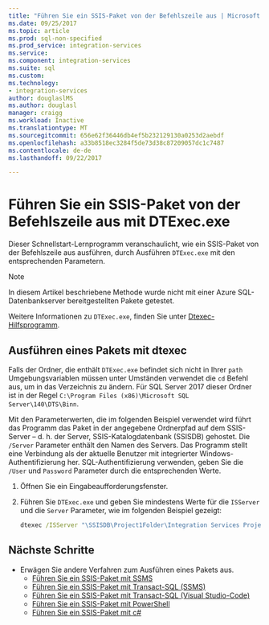 ```yaml
---
title: "Führen Sie ein SSIS-Paket von der Befehlszeile aus | Microsoft Docs"
ms.date: 09/25/2017
ms.topic: article
ms.prod: sql-non-specified
ms.prod_service: integration-services
ms.service: 
ms.component: integration-services
ms.suite: sql
ms.custom: 
ms.technology:
- integration-services
author: douglaslMS
ms.author: douglasl
manager: craigg
ms.workload: Inactive
ms.translationtype: MT
ms.sourcegitcommit: 656e62f36446db4ef5b232129130a0253d2aebdf
ms.openlocfilehash: a33b8518ec3284f5de73d38c87209057dc1c7487
ms.contentlocale: de-de
ms.lasthandoff: 09/22/2017

---
```

# <a name="run-an-ssis-package-from-the-command-prompt-with-dtexecexe"></a>Führen Sie ein SSIS-Paket von der Befehlszeile aus mit DTExec.exe
Dieser Schnellstart-Lernprogramm veranschaulicht, wie ein SSIS-Paket von der Befehlszeile aus ausführen, durch Ausführen `DTExec.exe` mit den entsprechenden Parametern.

> [!NOTE]
> In diesem Artikel beschriebene Methode wurde nicht mit einer Azure SQL-Datenbankserver bereitgestellten Pakete getestet.

Weitere Informationen zu `DTExec.exe`, finden Sie unter [Dtexec-Hilfsprogramm](https://docs.microsoft.com/en-us/sql/integration-services/packages/dtexec-utility).

## <a name="run-a-package-with-dtexec"></a>Ausführen eines Pakets mit dtexec

Falls der Ordner, die enthält `DTExec.exe` befindet sich nicht in Ihrer `path` Umgebungsvariablen müssen unter Umständen verwendet die `cd` Befehl aus, um in das Verzeichnis zu ändern. Für SQL Server 2017 dieser Ordner ist in der Regel `C:\Program Files (x86)\Microsoft SQL Server\140\DTS\Binn`.

Mit den Parameterwerten, die im folgenden Beispiel verwendet wird führt das Programm das Paket in der angegebene Ordnerpfad auf dem SSIS-Server – d. h. der Server, SSIS-Katalogdatenbank (SSISDB) gehostet. Die `/Server` Parameter enthält den Namen des Servers. Das Programm stellt eine Verbindung als der aktuelle Benutzer mit integrierter Windows-Authentifizierung her. SQL-Authentifizierung verwenden, geben Sie die `/User` und `Password` Parameter durch die entsprechenden Werte.

1. Öffnen Sie ein Eingabeaufforderungsfenster.

2. Führen Sie `DTExec.exe` und geben Sie mindestens Werte für die `ISServer` und die `Server` Parameter, wie im folgenden Beispiel gezeigt:

    ```cmd
    dtexec /ISServer "\SSISDB\Project1Folder\Integration Services Project1\Package.dtsx" /Server "localhost"
    ```

## <a name="next-steps"></a>Nächste Schritte
- Erwägen Sie andere Verfahren zum Ausführen eines Pakets aus.
    - [Führen Sie ein SSIS-Paket mit SSMS](./ssis-quickstart-run-ssms.md)
    - [Führen Sie ein SSIS-Paket mit Transact-SQL (SSMS)](./ssis-quickstart-run-tsql-ssms.md)
    - [Führen Sie ein SSIS-Paket mit Transact-SQL (Visual Studio-Code)](ssis-quickstart-run-tsql-vscode.md)
    - [Führen Sie ein SSIS-Paket mit PowerShell](ssis-quickstart-run-powershell.md)
    - [Führen Sie ein SSIS-Paket mit c#](./ssis-quickstart-run-dotnet.md) 

